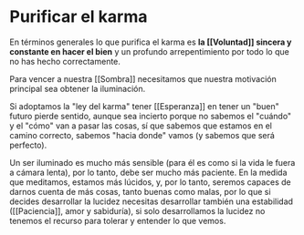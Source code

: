 # Purificar el karma

En términos generales lo que purifica el karma es **la [[Voluntad]] sincera y constante en hacer el bien** y un profundo arrepentimiento por todo lo que no has hecho correctamente.

Para vencer a nuestra [[Sombra]] necesitamos que nuestra motivación principal sea obtener la iluminación.

Si adoptamos la "ley del karma" tener [[Esperanza]] en tener un "buen" futuro pierde sentido, aunque sea incierto porque no sabemos el "cuándo" y el "cómo" van a pasar las cosas, sí que sabemos que estamos en el camino correcto, sabemos "hacia donde" vamos (y sabemos que será perfecto).

Un ser iluminado es mucho más sensible (para él es como si la vida le fuera a cámara lenta), por lo tanto, debe ser mucho más paciente.
En la medida que meditamos, estamos más lúcidos, y, por lo tanto, seremos capaces de darnos cuenta de más cosas, tanto buenas como malas, por lo que si decides desarrollar la lucidez necesitas desarrollar también una estabilidad ([[Paciencia]], amor y sabiduría), si solo desarrollamos la lucidez no tenemos el recurso para tolerar y entender lo que vemos.